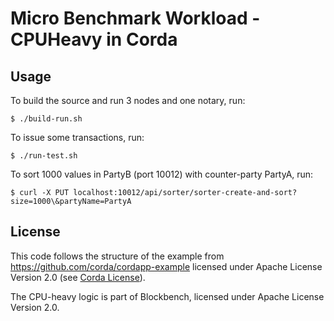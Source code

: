 # Micro Benchmark Workload - CPUHeavy in Corda
## Usage

To build the source and run 3 nodes and one notary, run:
```
$ ./build-run.sh
```
To issue some transactions, run:
```
$ ./run-test.sh
```
To sort 1000 values in PartyB (port 10012) with counter-party PartyA, run:
```
$ curl -X PUT localhost:10012/api/sorter/sorter-create-and-sort?size=1000\&partyName=PartyA
```

## License

This code follows the structure of the example from https://github.com/corda/cordapp-example licensed under Apache License Version 2.0 (see [Corda License](LICENSE-Corda)).

The CPU-heavy logic is part of Blockbench, licensed under Apache License Version 2.0.
